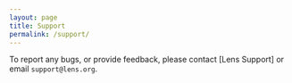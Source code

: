 ```yaml
---
layout: page
title: Support
permalink: /support/
---
```


To report any bugs, or provide feedback, please contact [Lens Support] or email `support@lens.org`.
